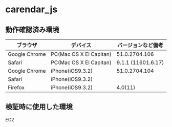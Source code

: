 # carendar_js


## 動作確認済み環境

| ブラウザ        | デバイス          | バージョンなど備考 |
| --------------- |---------------| -------------------- |
| Google Chrome | PC(Mac OS X El Capitan) |  51.0.2704.106 |
| Safari | PC(Mac OS X El Capitan) | 9.1.1 (11601.6.17) |
| Google Chrome | iPhone(iOS9.3.2) |  51.0.2704.104 |
| Safari | iPhone(iOS9.3.2) |  |
| Firefox | iPhone(iOS9.3.2) |  4.0(11) |

## 検証時に使用した環境

EC2
